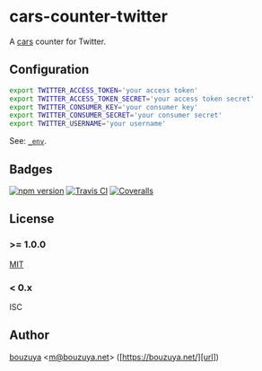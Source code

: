 cars-counter-twitter
==============================================================================

A [cars](https://github.com/bouzuya/cars) counter for Twitter.

## Configuration

```bash
export TWITTER_ACCESS_TOKEN='your access token'
export TWITTER_ACCESS_TOKEN_SECRET='your access token secret'
export TWITTER_CONSUMER_KEY='your consumer key'
export TWITTER_CONSUMER_SECRET='your consumer secret'
export TWITTER_USERNAME='your username'
```

See: [`_env`](_env).

## Badges

[![npm version][npm-badge-url]][npm-url]
[![Travis CI][travisci-badge-url]][travisci-url]
[![Coveralls][coveralls-badge-url]][coveralls-url]

[coveralls-badge-url]: https://img.shields.io/coveralls/github/bouzuya/cars-counter-twitter.svg
[coveralls-url]: https://coveralls.io/github/bouzuya/cars-counter-twitter
[npm-badge-url]: https://img.shields.io/npm/v/bouzuya/cars-counter-twitter.svg
[npm-url]: https://www.npmjs.com/package/@bouzuya/cars-counter-twitter
[travisci-badge-url]: https://img.shields.io/travis/bouzuya/cars-counter-twitter.svg
[travisci-url]: https://travis-ci.org/bouzuya/cars-counter-twitter

## License

### >= 1.0.0

[MIT](LICENSE)

### < 0.x

ISC

## Author

[bouzuya][user] &lt;[m@bouzuya.net][email]&gt; ([https://bouzuya.net/][url])

[user]: https://github.com/bouzuya
[email]: mailto:m@bouzuya.net
[url]: https://bouzuya.net/

